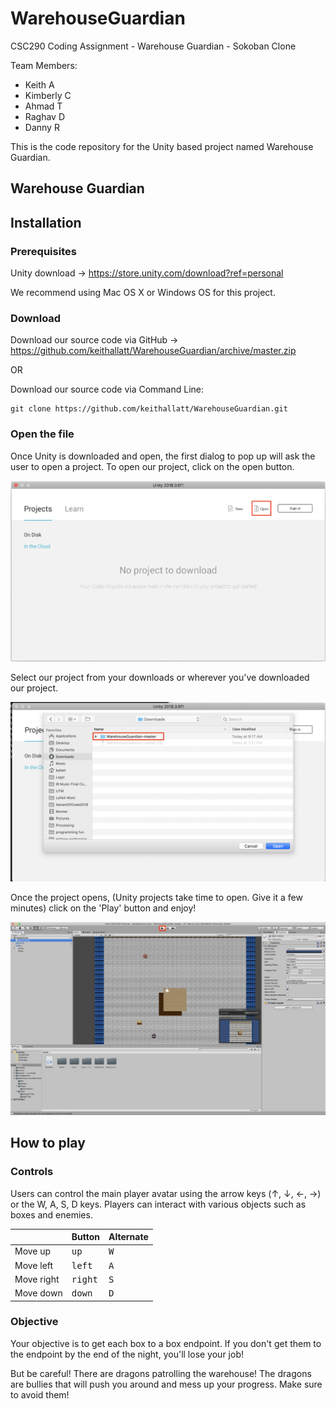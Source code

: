 # WarehouseGuardian
CSC290 Coding Assignment - Warehouse Guardian - Sokoban Clone

Team Members: 
- Keith A
- Kimberly C
- Ahmad T
- Raghav D
- Danny R

This is the code repository for the Unity based project named Warehouse Guardian.

## Warehouse Guardian

## Installation

### Prerequisites
Unity download &rightarrow; https://store.unity.com/download?ref=personal

We recommend using Mac OS X or Windows OS for this project. 

### Download 
Download our source code via GitHub &rightarrow; https://github.com/keithallatt/WarehouseGuardian/archive/master.zip

OR

Download our source code via Command Line:

```
git clone https://github.com/keithallatt/WarehouseGuardian.git
```

### Open the file

Once Unity is downloaded and open, the first dialog to pop up will ask the user to open a project. To open our project, click on the open button.

![](__documentation__/open.png)

Select our project from your downloads or wherever you've downloaded our project.

![](__documentation__/downloads.png)

Once the project opens, (Unity projects take time to open. Give it a few minutes) click on the 'Play' button and enjoy!

![](__documentation__/play.png)


## How to play

### Controls

Users can control the main player avatar using the arrow keys (&uparrow;, &downarrow;, &leftarrow;, &rightarrow;) or the W, A, S, D keys. Players can interact with various objects such as boxes and enemies. 

|              | Button            | Alternate      |
|--------------|-------------------|----------------|
| Move up      | <kbd>up</kbd>     | <kbd>W</kbd>   |
| Move left    | <kbd>left</kbd>   |  <kbd>A</kbd>  |
| Move right   | <kbd>right</kbd>  |  <kbd>S</kbd>  |
| Move down    | <kbd>down</kbd>   |  <kbd>D</kbd>  |

### Objective

Your objective is to get each box to a box endpoint. If you don't get them to the endpoint by the end of the night, you'll lose your job!

But be careful! There are dragons patrolling the warehouse! The dragons are bullies that will push you around and mess up your progress. Make sure to avoid them!


